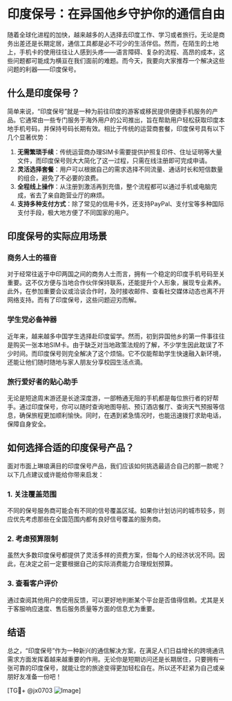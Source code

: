# 印度保号：在异国他乡守护你的通信自由

随着全球化进程的加快，越来越多的人选择去印度工作、学习或者旅行。无论是商务出差还是长期定居，通信工具都是必不可少的生活伴侣。然而，在陌生的土地上，手机卡的使用往往让人感到头疼——语言障碍、复杂的流程、高昂的成本，这些问题都可能成为横亘在我们面前的难题。而今天，我要向大家推荐一个解决这些问题的利器——印度保号。

## 什么是印度保号？

简单来说，“印度保号”就是一种为前往印度的游客或移民提供便捷手机服务的产品。它通常由一些专门服务于海外用户的公司推出，旨在帮助用户轻松获取印度本地手机号码，并保持号码长期有效。相比于传统的运营商套餐，印度保号具有以下几个显著优势：

1. **无需繁琐手续**：传统运营商办理SIM卡需要提供护照复印件、住址证明等大量文件，而印度保号则大大简化了这一过程，只需在线注册即可完成申请。
2. **灵活选择套餐**：用户可以根据自己的需求选择不同流量、通话时长和短信数量的组合，避免了不必要的浪费。
3. **全程线上操作**：从注册到激活再到充值，整个流程都可以通过手机或电脑完成，省去了亲自跑营业厅的麻烦。
4. **支持多种支付方式**：除了常见的信用卡外，还支持PayPal、支付宝等多种国际支付手段，极大地方便了不同国家的用户。

## 印度保号的实际应用场景

### 商务人士的福音

对于经常往返于中印两国之间的商务人士而言，拥有一个稳定的印度手机号码至关重要。这不仅方便与当地合作伙伴保持联系，还能提升个人形象，展现专业素养。此外，在参加重要会议或洽谈合作时，及时接收邮件、查看社交媒体动态也离不开网络支持。而有了印度保号，这些问题迎刃而解。

### 学生党必备神器

近年来，越来越多中国学生选择赴印度留学。然而，初到异国他乡的第一件事往往是购买一张本地SIM卡。由于缺乏对当地政策法规的了解，不少学生因此耽误了不少时间。而印度保号则完全解决了这个烦恼。它不仅能帮助学生快速融入新环境，还能让他们随时随地与家人朋友分享校园生活点滴。

### 旅行爱好者的贴心助手

无论是短途周末游还是长途深度游，一部畅通无阻的手机都是每位旅行者的好帮手。通过印度保号，你可以随时查询地图导航、预订酒店餐厅、查询天气预报等信息，确保旅程更加顺利愉快。同时，在遇到紧急情况时，也能迅速拨打求助电话，保障自身安全。

## 如何选择合适的印度保号产品？

面对市面上琳琅满目的印度保号产品，我们应该如何挑选最适合自己的那一款呢？以下几点建议或许能给你带来启发：

### 1. 关注覆盖范围
不同的保号服务商可能会有不同的信号覆盖区域。如果你计划访问的城市较多，则应优先考虑那些在全国范围内都有良好信号覆盖的服务商。

### 2. 考虑预算限制
虽然大多数印度保号都提供了灵活多样的资费方案，但每个人的经济状况不同。因此，在决定之前一定要根据自己的实际消费能力合理规划预算。

### 3. 查看客户评价
通过查阅其他用户的使用反馈，可以更好地判断某个平台是否值得信赖。尤其是关于客服响应速度、售后服务质量等方面的信息尤为重要。

## 结语

总之，“印度保号”作为一种新兴的通信解决方案，在满足人们日益增长的跨境通讯需求方面发挥着越来越重要的作用。无论你是短期访问还是长期居住，只要拥有一张可靠的印度保号，就能让您的旅途变得更加轻松自在。所以还不赶紧为自己或亲朋好友准备一份吧！

[TG💪+ @jx0703 ![Image](https://github.com/user-attachments/assets/dbca1d08-cadb-493c-b0ec-ad6f7a83f270)]